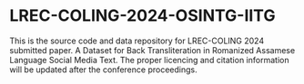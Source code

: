 # LREC-COLING-2024-OSINTG-IITG
This is the source code and data repository for LREC-COLING 2024 submitted paper. A Dataset for Back Transliteration in Romanized Assamese Language Social Media Text. The proper licencing and citation information will be updated after the conference proceedings.
